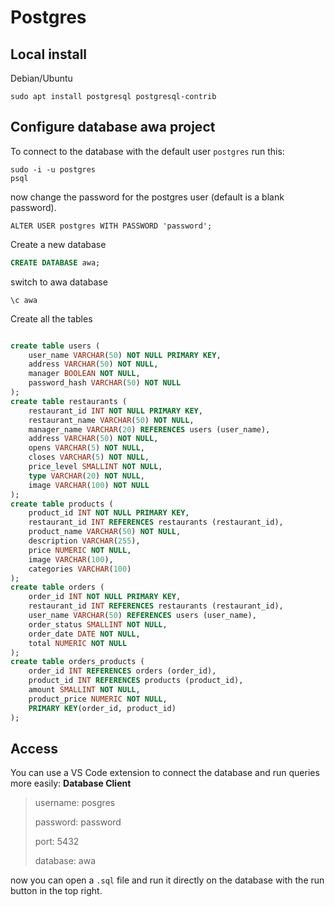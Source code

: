 
# Postgres

## Local install

Debian/Ubuntu

    sudo apt install postgresql postgresql-contrib

## Configure database awa project

To connect to the database with the default user `postgres` run this:

    sudo -i -u postgres
    psql

now change the password for the postgres user (default is a blank password). 

    ALTER USER postgres WITH PASSWORD 'password';

Create a new database 

```sql
CREATE DATABASE awa;
```
switch to awa database

    \c awa

Create all the tables

```sql

create table users (
    user_name VARCHAR(50) NOT NULL PRIMARY KEY,
    address VARCHAR(50) NOT NULL,
    manager BOOLEAN NOT NULL,
    password_hash VARCHAR(50) NOT NULL
);
create table restaurants (
    restaurant_id INT NOT NULL PRIMARY KEY,
    restaurant_name VARCHAR(50) NOT NULL,
    manager_name VARCHAR(20) REFERENCES users (user_name),
    address VARCHAR(50) NOT NULL,
    opens VARCHAR(5) NOT NULL,
    closes VARCHAR(5) NOT NULL,
    price_level SMALLINT NOT NULL,
    type VARCHAR(20) NOT NULL,
    image VARCHAR(100) NOT NULL
);
create table products (
    product_id INT NOT NULL PRIMARY KEY,
    restaurant_id INT REFERENCES restaurants (restaurant_id),
    product_name VARCHAR(50) NOT NULL,
    description VARCHAR(255),
    price NUMERIC NOT NULL,
    image VARCHAR(100),
    categories VARCHAR(100)
);
create table orders (
    order_id INT NOT NULL PRIMARY KEY,
    restaurant_id INT REFERENCES restaurants (restaurant_id),
    user_name VARCHAR(50) REFERENCES users (user_name),
    order_status SMALLINT NOT NULL,
    order_date DATE NOT NULL,
    total NUMERIC NOT NULL
);
create table orders_products (
    order_id INT REFERENCES orders (order_id),
    product_id INT REFERENCES products (product_id),
    amount SMALLINT NOT NULL,
    product_price NUMERIC NOT NULL,
    PRIMARY KEY(order_id, product_id)
);

```

## Access

You can use a VS Code extension to connect the database and run queries 
more easily: **Database Client**

> username: posgres
> 
> password: password
> 
> port: 5432
> 
> database: awa

now you can open a `.sql` file and run it directly on the database with the run 
button in the top right.
